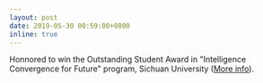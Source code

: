 ```yaml
---
layout: post
date: 2019-05-30 00:59:00+0800
inline: true
---
```


 Honnored to win the Outstanding Student Award in "Intelligence Convergence for Future" program, Sichuan University ([More info](http://cs.scu.edu.cn/info/1067/7855.htm)).